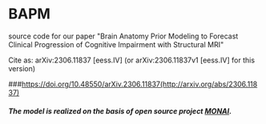 # BAPM
source code for our paper "Brain Anatomy Prior Modeling to Forecast Clinical Progression of Cognitive Impairment with Structural MRI"

Cite as:	arXiv:2306.11837 [eess.IV]
 	(or arXiv:2306.11837v1 [eess.IV] for this version)
 
###https://doi.org/10.48550/arXiv.2306.11837(http://arxiv.org/abs/2306.11837)




##### The model is realized on the basis of open source project [MONAI](https://github.com/Project-MONAI/MONAI).
